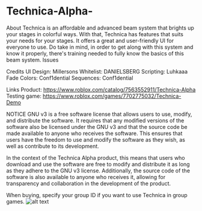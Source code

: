 # Technica-Alpha-
About
Technica is an affordable and advanced beam system that brights up your stages in colorful ways. With that, Technica has features that suits your needs for your stages. It offers a great and user-friendly UI for everyone to use.
Do take in mind, in order to get along with this system and know it properly, there's training needed to fully know the basics of this beam system.
Issues

Credits
UI Design: Millersons
Whitelist: DANIELSBERG
Scripting: Luhkaaa
Fade Colors: Conf1dential
Sequences: Conf1dential

Links
Product: https://www.roblox.com/catalog/7563552911/Technica-Alpha
Testing game: https://www.roblox.com/games/7702775032/Technica-Demo


NOTICE
GNU v3 is a free software license that allows users to use, modify, and distribute the software. It requires that any modified versions of the software also be licensed under the GNU v3 and that the source code be made available to anyone who receives the software. This ensures that users have the freedom to use and modify the software as they wish, as well as contribute to its development.

In the context of the Technica Alpha product, this means that users who download and use the software are free to modify and distribute it as long as they adhere to the GNU v3 license. Additionally, the source code of the software is also available to anyone who receives it, allowing for transparency and collaboration in the development of the product.


When buying, specify your group ID if you want to use Technica in group games.
![alt text](https://media.discordapp.net/attachments/879448285356630016/1051958435907899493/technica.png)
